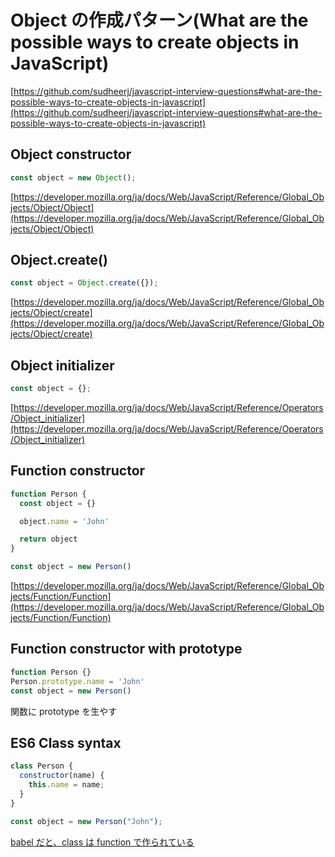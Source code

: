 # Object の作成パターン(What are the possible ways to create objects in JavaScript)

[https://github.com/sudheerj/javascript-interview-questions#what-are-the-possible-ways-to-create-objects-in-javascript](https://github.com/sudheerj/javascript-interview-questions#what-are-the-possible-ways-to-create-objects-in-javascript)

## Object constructor

```js
const object = new Object();
```

[https://developer.mozilla.org/ja/docs/Web/JavaScript/Reference/Global_Objects/Object/Object](https://developer.mozilla.org/ja/docs/Web/JavaScript/Reference/Global_Objects/Object/Object)

## Object.create()

```js
const object = Object.create({});
```

[https://developer.mozilla.org/ja/docs/Web/JavaScript/Reference/Global_Objects/Object/create](https://developer.mozilla.org/ja/docs/Web/JavaScript/Reference/Global_Objects/Object/create)

## Object initializer

```js
const object = {};
```

[https://developer.mozilla.org/ja/docs/Web/JavaScript/Reference/Operators/Object_initializer](https://developer.mozilla.org/ja/docs/Web/JavaScript/Reference/Operators/Object_initializer)

## Function constructor

```js
function Person {
  const object = {}

  object.name = 'John'

  return object
}

const object = new Person()
```

[https://developer.mozilla.org/ja/docs/Web/JavaScript/Reference/Global_Objects/Function/Function](https://developer.mozilla.org/ja/docs/Web/JavaScript/Reference/Global_Objects/Function/Function)

## Function constructor with prototype

```js
function Person {}
Person.prototype.name = 'John'
const object = new Person()
```

関数に prototype を生やす

## ES6 Class syntax

```js
class Person {
  constructor(name) {
    this.name = name;
  }
}

const object = new Person("John");
```

[babel だと、class は function で作られている](https://babeljs.io/repl/#?browsers=defaults%2C%20ie%2011%2C%20not%20ie_mob%2011&build=&builtIns=false&corejs=3.6&spec=false&loose=false&code_lz=MYGwhgzhAEAKCmAnCB7AdtA3gKGtY6EALogK7BEqIAUaYAtvAJRa555EAWAlhAHR1G0ALzRB8ANxsAvtlnYAbmETQUAIwBW8CiLHwA7nCSo01AEQBlUgBNO8JGaZTsBNKhDw-IFAHNq6rQonbCA&debug=false&forceAllTransforms=false&shippedProposals=false&circleciRepo=&evaluate=false&fileSize=false&timeTravel=false&sourceType=module&lineWrap=true&presets=env%2Creact%2Cstage-2&prettier=false&targets=&version=7.14.3&externalPlugins=)

<code-preview embed-url="https://codesandbox.io/embed/funny-mclean-dbbs7?expanddevtools=1&fontsize=14&moduleview=1&hidenavigation=1&module=%2Fsrc%2Findex.js&theme=dark" />
